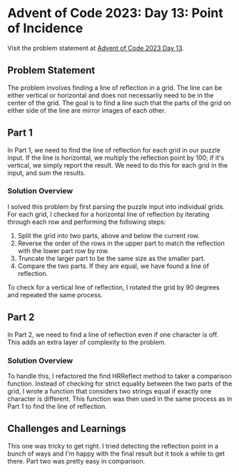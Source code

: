 # Advent of Code 2023: Day 13: Point of Incidence


Visit the problem statement at [Advent of Code 2023 Day 13](https://adventofcode.com/2023/day/13).

## Problem Statement

The problem involves finding a line of reflection in a grid. The line can be either vertical or horizontal and does not necessarily need to be in the center of the grid. The goal is to find a line such that the parts of the grid on either side of the line are mirror images of each other.

## Part 1

In Part 1, we need to find the line of reflection for each grid in our puzzle input. If the line is horizontal, we multiply the reflection point by 100; if it's vertical, we simply report the result.  We need to do this for each grid in the input, and sum the results.

### Solution Overview

I solved this problem by first parsing the puzzle input into individual grids. For each grid, I checked for a horizontal line of reflection by iterating through each row and performing the following steps:

1. Split the grid into two parts, above and below the current row.
2. Reverse the order of the rows in the upper part to match the reflection with the lower part row by row.
3. Truncate the larger part to be the same size as the smaller part.
4. Compare the two parts. If they are equal, we have found a line of reflection.

To check for a vertical line of reflection, I rotated the grid by 90 degrees and repeated the same process.

## Part 2

In Part 2, we need to find a line of reflection even if one character is off. This adds an extra layer of complexity to the problem.

### Solution Overview

To handle this, I refactored the find HRReflect method to taker a comparison function.   Instead of checking for strict equality between the two parts of the grid, I wrote a function that considers two strings equal if exactly one character is different. This function was then used in the same process as in Part 1 to find the line of reflection.

## Challenges and Learnings

This one was tricky to get right.  I tried detecting the reflection point in a bunch of ways and I'm happy with the final result but it took a while to get there.  Part two was pretty easy in comparison. 
